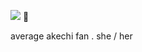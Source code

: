 ![](https://media.tenor.com/LJ0XwafaFqMAAAAi/koharu-koga.gif) 🎀

average akechi fan . she  /   her 

